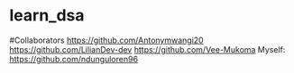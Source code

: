 # learn_dsa


#Collaborators
https://github.com/Antonymwangi20
https://github.com/LilianDev-dev
https://github.com/Vee-Mukoma
Myself: https://github.com/ndunguloren96
